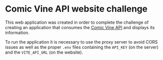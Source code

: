 # Comic Vine API website challenge

This web application was created in order to complete the challenge of creating an application that consumes the [Comic Vine API](https://comicvine.gamespot.com/api/documentation) and displays its information.

To run the application it is necessary to use the proxy server to avoid CORS issues as well as the proper `.env` files containing the `API_KEY` (on the server) and the `VITE_API_URL` (on the website).
